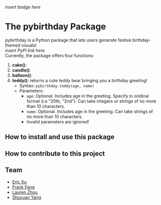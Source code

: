 *insert badge here*

# The pybirthday Package

pybirthday is a Python package that lets users generate festive birthday-themed visuals!  
*insert PyPI link here*  
Currently, the package offers four functions:
1. **cake()**:
2. **candle()**:
3. **balloon()**:
4. **teddy()**: returns a cute teddy bear bringing you a birthday greeting!
   - Syntax: `pybirthday.teddy(age, name)`
   - Parameters: 
     - `age`: Optional. Includes age in the greeting. Specify in oridinal format (i.e "20th, "2nd"). Can take integers or strings of no more than 10 characters.
     - `name`: Optional. Includes age in the greeting. Can take strings of no more than 10 characters.
     - Invalid parameters are ignored!

## How to install and use this package

## How to contribute to this project

## Team
- [Eric Xu](https://github.com/EricXu1244)
- [Frank Fang](https://github.com/FrankFangH)
- [Lauren Zhou](https://github.com/laurenlz)
- [Shuyuan Yang](https://github.com/shuyuanyyy)
